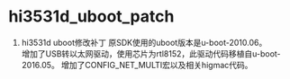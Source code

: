 # hi3531d_uboot_patch
1. hi3531d uboot修改补丁
   原SDK使用的uboot版本是u-boot-2010.06。  
   增加了USB转以太网驱动，使用芯片为rtl8152，此驱动代码移植自u-boot-2016.05。
   增加了CONFIG_NET_MULTI宏以及相关higmac代码。
